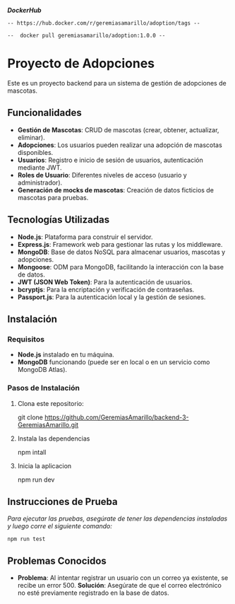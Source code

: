 **_DockerHub_**

    -- https://hub.docker.com/r/geremiasamarillo/adoption/tags --

    --  docker pull geremiasamarillo/adoption:1.0.0 --

# Proyecto de Adopciones

Este es un proyecto backend para un sistema de gestión de adopciones de mascotas.

## Funcionalidades

- **Gestión de Mascotas**: CRUD de mascotas (crear, obtener, actualizar, eliminar).
- **Adopciones**: Los usuarios pueden realizar una adopción de mascotas disponibles.
- **Usuarios**: Registro e inicio de sesión de usuarios, autenticación mediante JWT.
- **Roles de Usuario**: Diferentes niveles de acceso (usuario y administrador).
- **Generación de mocks de mascotas**: Creación de datos ficticios de mascotas para pruebas.

## Tecnologías Utilizadas

- **Node.js**: Plataforma para construir el servidor.
- **Express.js**: Framework web para gestionar las rutas y los middleware.
- **MongoDB**: Base de datos NoSQL para almacenar usuarios, mascotas y adopciones.
- **Mongoose**: ODM para MongoDB, facilitando la interacción con la base de datos.
- **JWT (JSON Web Token)**: Para la autenticación de usuarios.
- **bcryptjs**: Para la encriptación y verificación de contraseñas.
- **Passport.js**: Para la autenticación local y la gestión de sesiones.

## Instalación

### Requisitos

- **Node.js** instalado en tu máquina.
- **MongoDB** funcionando (puede ser en local o en un servicio como MongoDB Atlas).

### Pasos de Instalación

1. Clona este repositorio:

   git clone https://github.com/GeremiasAmarillo/backend-3-GeremiasAmarillo.git

2. Instala las dependencias

   npm intall

3. Inicia la aplicacion

   npm run dev

## Instrucciones de Prueba

_Para ejecutar las pruebas, asegúrate de tener las dependencias instaladas y luego corre el siguiente comando:_

    npm run test

## Problemas Conocidos

- **Problema**: Al intentar registrar un usuario con un correo ya existente, se recibe un error 500.
  **Solución**: Asegúrate de que el correo electrónico no esté previamente registrado en la base de datos.
